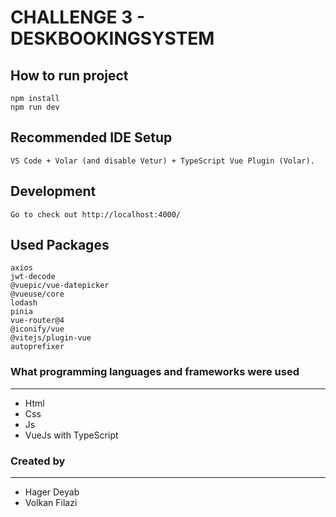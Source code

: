 # CHALLENGE 3 - DESKBOOKINGSYSTEM

## How to run project
```npm install``` <br>
``` npm run dev ``` <br>

## Recommended IDE Setup
```
VS Code + Volar (and disable Vetur) + TypeScript Vue Plugin (Volar).
```

## Development
```
Go to check out http://localhost:4000/
```

## Used Packages
```axios```<br>
```jwt-decode```<br>
```@vuepic/vue-datepicker``` <br>
```@vueuse/core``` <br>
```lodash``` <br>
```pinia``` <br>
```vue-router@4``` <br>
```@iconify/vue``` <br>
```@vitejs/plugin-vue``` <br>
```autoprefixer``` <br>

### What programming languages and frameworks were used
<hr>

- Html
- Css
- Js
- VueJs with TypeScript

### Created by
<hr>

- Hager Deyab
- Volkan Filazi